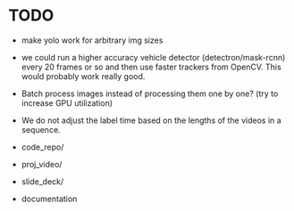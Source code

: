 # TODO

*  make yolo work for arbitrary img sizes

* we could run a higher accuracy vehicle detector (detectron/mask-rcnn) every 20 frames or so and then use faster trackers from OpenCV. This would probably work really good.

* Batch process images instead of processing them one by one? (try to increase GPU utilization)

* We do not adjust the label time based on the lengths of the videos in a sequence.

* code_repo/

* proj_video/

* slide_deck/

* documentation